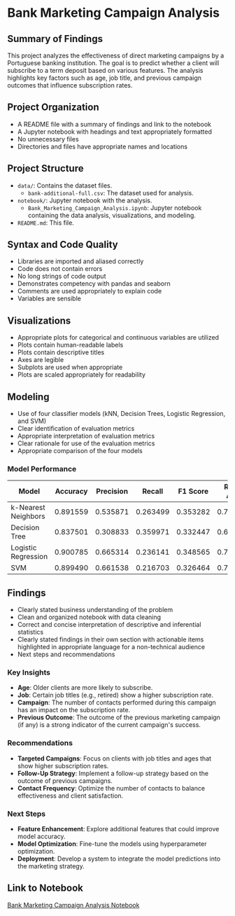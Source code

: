 # Bank Marketing Campaign Analysis

## Summary of Findings
This project analyzes the effectiveness of direct marketing campaigns by a Portuguese banking institution. The goal is to predict whether a client will subscribe to a term deposit based on various features. The analysis highlights key factors such as age, job title, and previous campaign outcomes that influence subscription rates.

## Project Organization
- A README file with a summary of findings and link to the notebook
- A Jupyter notebook with headings and text appropriately formatted
- No unnecessary files
- Directories and files have appropriate names and locations

## Project Structure
- `data/`: Contains the dataset files.
  - `bank-additional-full.csv`: The dataset used for analysis.
- `notebook/`: Jupyter notebook with the analysis.
  - `Bank_Marketing_Campaign_Analysis.ipynb`: Jupyter notebook containing the data analysis, visualizations, and modeling.
- `README.md`: This file.

## Syntax and Code Quality
- Libraries are imported and aliased correctly
- Code does not contain errors
- No long strings of code output
- Demonstrates competency with pandas and seaborn
- Comments are used appropriately to explain code
- Variables are sensible

## Visualizations
- Appropriate plots for categorical and continuous variables are utilized
- Plots contain human-readable labels
- Plots contain descriptive titles
- Axes are legible
- Subplots are used when appropriate
- Plots are scaled appropriately for readability

## Modeling
- Use of four classifier models (kNN, Decision Trees, Logistic Regression, and SVM)
- Clear identification of evaluation metrics
- Appropriate interpretation of evaluation metrics
- Clear rationale for use of the evaluation metrics
- Appropriate comparison of the four models

### Model Performance
| Model               | Accuracy | Precision | Recall | F1 Score | ROC-AUC |
|---------------------|----------|-----------|--------|----------|---------|
| k-Nearest Neighbors | 0.891559 | 0.535871  | 0.263499 | 0.353282 | 0.716913 |
| Decision Tree       | 0.837501 | 0.308833  | 0.359971 | 0.332447 | 0.631103 |
| Logistic Regression | 0.900785 | 0.665314  | 0.236141 | 0.348565 | 0.784794 |
| SVM                 | 0.899490 | 0.661538  | 0.216703 | 0.326464 | 0.711070 |


## Findings
- Clearly stated business understanding of the problem
- Clean and organized notebook with data cleaning
- Correct and concise interpretation of descriptive and inferential statistics
- Clearly stated findings in their own section with actionable items highlighted in appropriate language for a non-technical audience
- Next steps and recommendations

### Key Insights
- **Age**: Older clients are more likely to subscribe.
- **Job**: Certain job titles (e.g., retired) show a higher subscription rate.
- **Campaign**: The number of contacts performed during this campaign has an impact on the subscription rate.
- **Previous Outcome**: The outcome of the previous marketing campaign (if any) is a strong indicator of the current campaign's success.

### Recommendations
- **Targeted Campaigns**: Focus on clients with job titles and ages that show higher subscription rates.
- **Follow-Up Strategy**: Implement a follow-up strategy based on the outcome of previous campaigns.
- **Contact Frequency**: Optimize the number of contacts to balance effectiveness and client satisfaction.

### Next Steps
- **Feature Enhancement**: Explore additional features that could improve model accuracy.
- **Model Optimization**: Fine-tune the models using hyperparameter optimization.
- **Deployment**: Develop a system to integrate the model predictions into the marketing strategy.

## Link to Notebook
[Bank Marketing Campaign Analysis Notebook](Bank_Marketing_Campaign_Analysis.ipynb)